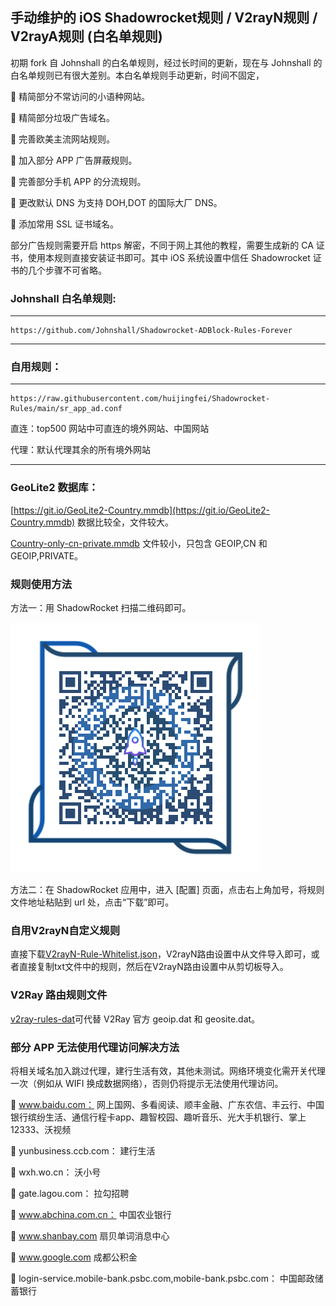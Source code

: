 ## 手动维护的 iOS Shadowrocket规则 / V2rayN规则 / V2rayA规则 (白名单规则) 

初期 fork 自 Johnshall 的白名单规则，经过长时间的更新，现在与 Johnshall 的白名单规则已有很大差别。本白名单规则手动更新，时间不固定，

🛑 精简部分不常访问的小语种网站。

🛑 精简部分垃圾广告域名。

🛑 完善欧美主流网站规则。

🛑 加入部分 APP 广告屏蔽规则。

🛑 完善部分手机 APP 的分流规则。

🛑 更改默认 DNS 为支持 DOH,DOT 的国际大厂 DNS。

🛑 添加常用 SSL 证书域名。

部分广告规则需要开启 https 解密，不同于网上其他的教程，需要生成新的 CA 证书，使用本规则直接安装证书即可。其中 iOS 系统设置中信任 Shadowrocket 证书的几个步骤不可省略。

### Johnshall 白名单规则:

------------------------------------------------------

    https://github.com/Johnshall/Shadowrocket-ADBlock-Rules-Forever

------------------------------------------------------

### 自用规则：

------------------------------------------------------

    https://raw.githubusercontent.com/huijingfei/Shadowrocket-Rules/main/sr_app_ad.conf

    
直连：top500 网站中可直连的境外网站、中国网站
    
代理：默认代理其余的所有境外网站


------------------------------------------------------

### GeoLite2 数据库：

[https://git.io/GeoLite2-Country.mmdb](https://git.io/GeoLite2-Country.mmdb) 数据比较全，文件较大。

[Country-only-cn-private.mmdb](https://raw.githubusercontent.com/Loyalsoldier/geoip/release/Country-only-cn-private.mmdb) 文件较小，只包含 GEOIP,CN 和 GEOIP,PRIVATE。

### 规则使用方法

方法一：用 ShadowRocket 扫描二维码即可。

![二维码](https://github.com/huijingfei/Shadowrocket-Rules/blob/main/QR%20Code/shadowrocket.png?raw=true)

方法二：在 ShadowRocket 应用中，进入 [配置] 页面，点击右上角加号，将规则文件地址粘贴到 url 处，点击“下载”即可。


### 自用V2rayN自定义规则

直接下载[V2rayN-Rule-Whitelist.json](https://github.com/huijingfei/Shadowrocket-Rules/releases)，V2rayN路由设置中从文件导入即可，或者直接复制txt文件中的规则，然后在V2rayN路由设置中从剪切板导入。

### V2Ray 路由规则文件

[v2ray-rules-dat](https://github.com/Loyalsoldier/v2ray-rules-dat)可代替 V2Ray 官方 geoip.dat 和 geosite.dat。

### 部分 APP 无法使用代理访问解决方法

将相关域名加入跳过代理，建行生活有效，其他未测试。网络环境变化需开关代理一次（例如从 WIFI 换成数据网络），否则仍将提示无法使用代理访问。

🛑 www.baidu.com： 网上国网、多看阅读、顺丰金融、广东农信、丰云行、中国银行缤纷生活、通信行程卡app、趣智校园、趣听音乐、光大手机银行、掌上12333、沃视频
 
🛑 yunbusiness.ccb.com： 建行生活
 
🛑 wxh.wo.cn： 沃小号
 
🛑 gate.lagou.com： 拉勾招聘
 
🛑 www.abchina.com.cn： 中国农业银行
 
🛑 www.shanbay.com  扇贝单词消息中心
 
🛑 www.google.com  成都公积金
 
🛑 login-service.mobile-bank.psbc.com,mobile-bank.psbc.com： 中国邮政储蓄银行
